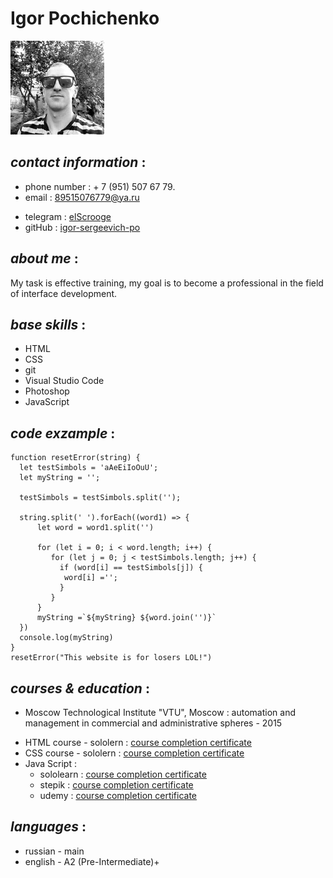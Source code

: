 # Igor Pochichenko
![avatar_pic](/img/avatar.jpg)
## *contact information* :
- phone number : + 7 (951) 507 67 79.<br>
- email : 89515076779@ya.ru<br>

* telegram : [elScrooge](https://t.me/elScrooge)<br>
* gitHub : [igor-sergeevich-po](https://github.com/igor-sergeevich-po)<br>
## *about me* :
My task is effective training, my goal is to become a professional in the field<br> of interface development.
## *base skills* :
- HTML
- CSS
- git
- Visual Studio Code
- Photoshop
- JavaScript
## *code exzample* :
```
function resetError(string) {
  let testSimbols = 'aAeEiIoOuU';
  let myString = '';

  testSimbols = testSimbols.split('');
  
  string.split(' ').forEach((word1) => {
      let word = word1.split('')
     
      for (let i = 0; i < word.length; i++) {
         for (let j = 0; j < testSimbols.length; j++) {
           if (word[i] == testSimbols[j]) {
            word[i] ='';
           }
         }
      }
      myString =`${myString} ${word.join('')}`
  })
  console.log(myString)
}
resetError("This website is for losers LOL!")
```
## *courses & education* :
* Moscow Technological Institute "VTU", Moscow : automation and management in commercial and administrative spheres - 2015
- HTML course - sololern : [
course completion certificate](https://www.sololearn.com/Certificate/1014-9727737/pdf/)
- CSS course - sololern : [
course completion certificate](https://www.sololearn.com/Certificate/1023-9727737/pdf/)
- Java Script :
   - sololearn : [course completion certificate](https://www.sololearn.com/certificates/course/en/9727737/1024/landscape/png)
   - stepik : [course completion certificate](https://stepik.org/cert/1346296)
   - udemy : [course completion certificate](https://udemy-certificate.s3.amazonaws.com/image/UC-b9ba6859-672f-4f83-9b0e-5e90cb1cb832.jpg?v=1640435180000)
## *languages* :
- russian - main
- english - A2 (Pre-Intermediate)+